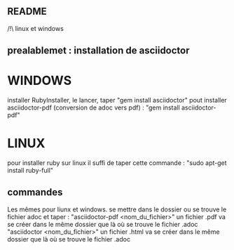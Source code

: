## README 
/!\ linux et windows 

## prealablemet : installation de asciidoctor 

# WINDOWS 
installer RubyInstaller, le lancer, taper "gem install asciidoctor" 
pout installer asciidoctor-pdf (conversion de adoc vers pdf) : "gem install asciidoctor-pdf"

# LINUX 
pour installer ruby sur linux il suffi de taper cette commande : "sudo apt-get install ruby-full" 

## commandes 
Les mêmes pour liunx et windows. 
se mettre dans le dossier ou se trouve le fichier adoc et taper :
"asciidoctor-pdf <nom_du_fichier>"  un fichier .pdf va se créer dans le même dossier que là où se trouve le fichier .adoc
"asciidoctor <nom_du_fichier>"  un fichier .html va se créer dans le même dossier que là où se trouve le fichier .adoc
